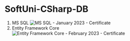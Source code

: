# SoftUni-CSharp-DB
01. MS SQL
![MS SQL - January 2023 - Certificate](https://user-images.githubusercontent.com/87384771/235505903-dd4f2716-b6e7-4d85-b8bb-254329cdc26a.jpeg)
02. Entity Framework Core
![Entity Framework Core - February 2023 - Certificate](https://user-images.githubusercontent.com/87384771/235505926-f30828ae-a373-425b-acfd-a210c31a3617.jpeg)
